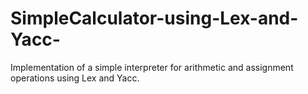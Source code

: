 # SimpleCalculator-using-Lex-and-Yacc-
Implementation of a simple interpreter for arithmetic and assignment operations using Lex and Yacc.

